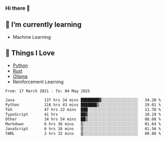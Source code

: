### Hi there 👋
<!-- ## About Me -->

## 🌱 I’m currently learning
- Machine Learning

## 🥰 Things I Love
- [Python](https://www.python.org/) 
- [Rust](https://www.rust-lang.org/)
- [Ollama](https://ollama.com)
- Reinforcement Learning

<!--START_SECTION:waka-->

```txt
From: 17 March 2021 - To: 04 May 2025

Java             137 hrs 34 mins ████████▓░░░░░░░░░░░░░░░░   34.20 %
Python           116 hrs 43 mins ███████▒░░░░░░░░░░░░░░░░░   29.01 %
TeX              47 hrs 22 mins  ███░░░░░░░░░░░░░░░░░░░░░░   11.78 %
TypeScript       41 hrs          ██▓░░░░░░░░░░░░░░░░░░░░░░   10.19 %
Other            34 hrs 54 mins  ██▒░░░░░░░░░░░░░░░░░░░░░░   08.68 %
Markdown         6 hrs 36 mins   ▒░░░░░░░░░░░░░░░░░░░░░░░░   01.64 %
JavaScript       6 hrs 16 mins   ▒░░░░░░░░░░░░░░░░░░░░░░░░   01.56 %
YAML             3 hrs 32 mins   ▒░░░░░░░░░░░░░░░░░░░░░░░░   00.88 %
```

<!--END_SECTION:waka-->

<!--
**CharlesC03/CharlesC03** is a ✨ _special_ ✨ repository because its `README.md` (this file) appears on your GitHub profile.

Here are some ideas to get you started:

- 🔭 I’m currently working on ...
- 🌱 I’m currently learning ...
- 👯 I’m looking to collaborate on ...
- 🤔 I’m looking for help with ...
- 💬 Ask me about ...
- 📫 How to reach me: ...
- 😄 Pronouns: ...
- ⚡ Fun fact: ...
-->
